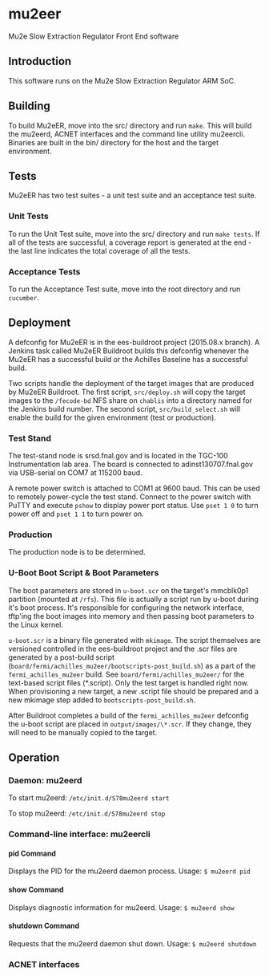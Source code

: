 # mu2eer
Mu2e Slow Extraction Regulator Front End software

## Introduction
This software runs on the Mu2e Slow Extraction Regulator ARM SoC.

## Building
To build Mu2eER, move into the src/ directory and run `make`.  This will build the mu2eerd, ACNET interfaces and the command line utility mu2eercli.  Binaries are built in the bin/ directory for the host and the target environment.

## Tests
Mu2eER has two test suites - a unit test suite and an acceptance test suite.

### Unit Tests
To run the Unit Test suite, move into the src/ directory and run `make tests`.  If all of the tests are successful, a coverage report is generated at the end - the last line indicates the total coverage of all the tests.

### Acceptance Tests
To run the Acceptance Test suite, move into the root directory and run `cucumber`.

## Deployment
A defconfig for Mu2eER is in the ees-buildroot project (2015.08.x branch).  A Jenkins task called Mu2eER Buildroot builds this defconfig whenever the Mu2eER has a successful build or the Achilles Baseline has a successful build.

Two scripts handle the deployment of the target images that are produced by Mu2eER Buildroot.  The first script, `src/deploy.sh` will copy the target images to the `/fecode-bd` NFS share on `chablis` into a directory named for the Jenkins build number.  The second script, `src/build_select.sh` will enable the build for the given environment (test or production).

### Test Stand
The test-stand node is srsd.fnal.gov and is located in the TGC-100 Instrumentation lab area.  The board is connected to adinst130707.fnal.gov via USB-serial on COM7 at 115200 baud.  

A remote power switch is attached to COM1 at 9600 baud.  This can be used to remotely power-cycle the test stand.  Connect to the power switch with PuTTY and execute `pshow` to display power port status.  Use `pset 1 0` to turn power off and `pset 1 1` to turn power on.

### Production
The production node is to be determined.

### U-Boot Boot Script & Boot Parameters
The boot parameters are stored in `u-boot.scr` on the target's mmcblk0p1 partition (mounted at `/rfs`).  This file is actually a script run by u-boot during it's boot process.  It's responsible for configuring the network interface, tftp'ing the boot images into memory and then passing boot parameters to the Linux kernel.

`u-boot.scr` is a binary file generated with `mkimage`.  The script themselves are versioned controlled in the ees-buildroot project and the .scr files are generated by a post-build script (`board/fermi/achilles_mu2eer/bootscripts-post_build.sh`) as a part of the `fermi_achilles_mu2eer` build.  See `board/fermi/achilles_mu2eer/` for the text-based script files (\*.script).  Only the test target is handled right now.  When provisioning a new target, a new .script file should be prepared and a new mkimage step added to `bootscripts-post_build.sh`.  

After Buildroot completes a build of the `fermi_achilles_mu2eer` defconfig the u-boot script are placed in `output/images/\*.scr`.  If they change, they will need to be manually copied to the target.

## Operation

### Daemon: mu2eerd
To start mu2eerd:
`/etc/init.d/S78mu2eerd start`

To stop mu2eerd:
`/etc/init.d/S78mu2eerd stop`

### Command-line interface: mu2eercli

#### pid Command
Displays the PID for the mu2eerd daemon process.
Usage:
`$ mu2eerd pid`

#### show Command
Displays diagnostic information for mu2eerd.
Usage:
`$ mu2eerd show`

#### shutdown Command
Requests that the mu2eerd daemon shut down.
Usage:
`$ mu2eerd shutdown`

### ACNET interfaces
